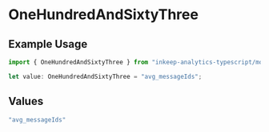# OneHundredAndSixtyThree

## Example Usage

```typescript
import { OneHundredAndSixtyThree } from "inkeep-analytics-typescript/models/operations";

let value: OneHundredAndSixtyThree = "avg_messageIds";
```

## Values

```typescript
"avg_messageIds"
```